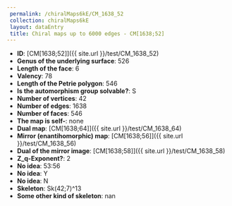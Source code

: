 ```yaml
--- 
 permalink: /chiralMaps6kE/CM_1638_52 
 collection: chiralMaps6kE
 layout: dataEntry
 title: Chiral maps up to 6000 edges - CM[1638;52]
---
```


- **ID**: [CM[1638;52]]({{ site.url }}/test/CM_1638_52)
- **Genus of the underlying surface**: 526
- **Length of the face**: 6
- **Valency**: 78
- **Length of the Petrie polygon**: 546
- **Is the automorphism group solvable?**: S
- **Number of vertices**: 42
- **Number of edges**: 1638
- **Number of faces**: 546
- **The map is self-**: none
- **Dual map**: [CM[1638;64]]({{ site.url }}/test/CM_1638_64)
- **Mirror (enantihomorphic) map**: [CM[1638;56]]({{ site.url }}/test/CM_1638_56)
- **Dual of the mirror image**: [CM[1638;58]]({{ site.url }}/test/CM_1638_58)
- **Z_q-Exponent?**: 2
- **No idea**:  53:56
- **No idea**: Y
- **No idea**: N
- **Skeleton**: Sk(42;7)^13
- **Some other kind of skeleton**: nan
